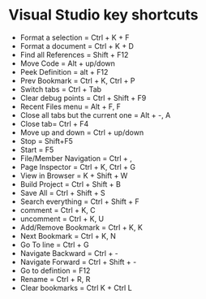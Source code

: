 # Visual Studio key shortcuts
- Format a selection = Ctrl + K + F
- Format a document = Ctrl + K + D
- Find all References = Shift + F12
- Move Code = Alt + up/down
- Peek Definition = alt + F12
- Prev Bookmark = Ctrl + K, Ctrl + P
- Switch tabs = Ctrl + Tab 
- Clear debug points = Ctrl + Shift + F9
- Recent Files menu = Alt + F, F
- Close all tabs but the current one = Alt + -, A
- Close tab= Ctrl + F4 
- Move up and down = Ctrl + up/down
- Stop = Shift+F5 
- Start = F5 
- File/Member Navigation = Ctrl + ,
- Page Inspector = Ctrl + K, Ctrl + G
- View in Browser = K + Shift + W
- Build Project = Ctrl + Shift + B
- Save All = Ctrl + Shift + S
- Search everything = Ctrl + Shift + F
- comment = Ctrl + K, C
- uncomment = Ctrl + K, U
- Add/Remove Bookmark = Ctrl + K, K
- Next Bookmark = Ctrl + K, N
- Go To line = Ctrl + G
- Navigate Backward = Ctrl + -
- Navigate Forward = Ctrl + Shift + -
- Go to defintion = F12
- Rename = Ctrl + R, R
- Clear bookmarks = Ctrl K + Ctrl L

